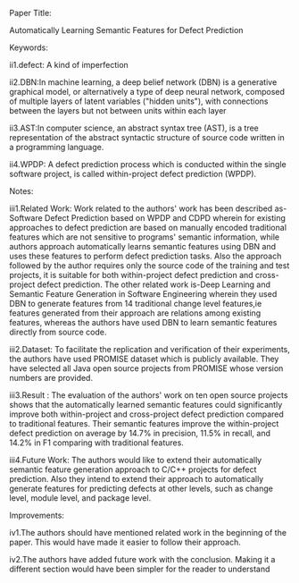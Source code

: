 Paper Title:

Automatically Learning Semantic Features for Defect Prediction

Keywords:

ii1.defect: A kind of imperfection

ii2.DBN:In machine learning, a deep belief network (DBN) is a generative graphical model, or alternatively a type of deep neural network, composed of multiple layers of latent variables ("hidden units"), with connections between the layers but not between units within each layer

ii3.AST:In computer science, an abstract syntax tree (AST), is a tree representation of the abstract syntactic structure of source code written in a programming language.

ii4.WPDP: A defect prediction process which is conducted within the  single  software  project,  is  called  within-project  defect
prediction (WPDP).

Notes:

iii1.Related Work: Work related to the authors' work has been described as-  Software Defect Prediction based on WPDP and CDPD wherein for existing approaches to defect prediction are based on manually encoded traditional features which are not sensitive to programs' semantic information, while authors approach automatically learns semantic features using DBN and uses these features to perform defect prediction tasks. Also the approach followed by the author requires only the source code of the training and test projects, it is suitable for both within-project defect prediction and cross-project defect prediction. The other related work is-Deep Learning and Semantic Feature Generation in Software Engineering wherein they used DBN to generate features from 14 traditional change level features,ie features generated from their approach are relations among existing features, whereas the authors have used DBN to learn semantic features directly from source code.

iii2.Dataset: To facilitate the replication and verification of their experiments, the authors have used PROMISE dataset which is publicly available. They have selected all Java open source projects from PROMISE whose version numbers are provided.

iii3.Result : The evaluation of the authors' work on ten open source projects shows that the automatically learned semantic features could significantly improve both within-project and cross-project defect prediction compared to traditional features. Their semantic
features improve the within-project defect prediction on average by 14.7% in precision, 11.5% in recall, and 14.2% in F1 comparing with traditional features. 

iii4.Future Work: The authors would like to extend their automatically semantic feature generation approach to C/C++ projects for defect prediction. Also they intend to extend their approach to automatically generate features for predicting defects at other levels, such as change level, module level, and package level.

Improvements:

iv1.The authors should have mentioned related work in the beginning of the paper. This would have made it easier to follow their approach.

iv2.The authors have added future work with the conclusion. Making it a different section would have been simpler for the reader to understand

